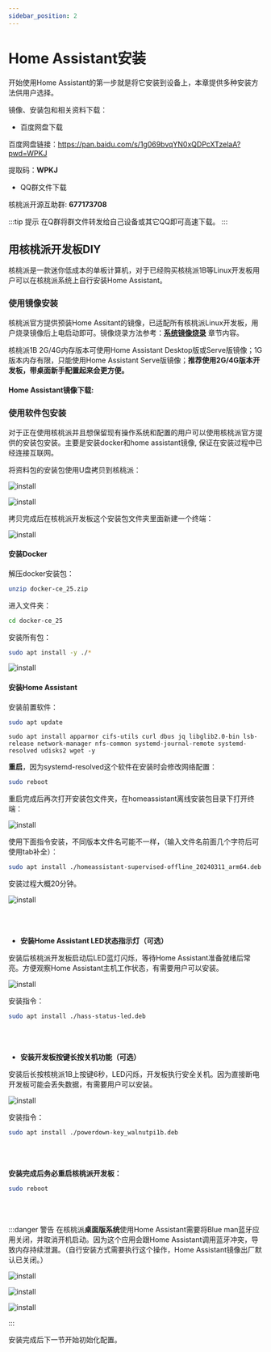 ```yaml
---
sidebar_position: 2
---
```


# Home Assistant安装

开始使用Home Assistant的第一步就是将它安装到设备上，本章提供多种安装方法供用户选择。

镜像、安装包和相关资料下载：

- 百度网盘下载

百度网盘链接：https://pan.baidu.com/s/1g069bvqYN0xQDPcXTzelaA?pwd=WPKJ

提取码：**WPKJ**

- QQ群文件下载

核桃派开源互助群:  **677173708**

:::tip 提示
在Q群将群文件转发给自己设备或其它QQ即可高速下载。
:::

## 用核桃派开发板DIY

核桃派是一款迷你低成本的单板计算机，对于已经购买核桃派1B等Linux开发板用户可以在核桃派系统上自行安装Home Assistant。


### 使用镜像安装

核桃派官方提供预装Home Assitant的镜像，已适配所有核桃派Linux开发板，用户烧录镜像后上电启动即可。镜像烧录方法参考：[**系统镜像烧录**](../getting_start/os-install.md#使用rufus烧录推荐) 章节内容。


核桃派1B 2G/4G内存版本可使用Home Assistant Desktop版或Serve版镜像；1G版本内存有限，只能使用Home Assistant Serve版镜像；**推荐使用2G/4G版本开发板，带桌面新手配置起来会更方便。**

#### Home Assistant镜像下载:


### 使用软件包安装

对于正在使用核桃派并且想保留现有操作系统和配置的用户可以使用核桃派官方提供的安装包安装。主要是安装docker和home assistant镜像, 保证在安装过程中已经连接互联网。

将资料包的安装包使用U盘拷贝到核桃派：

![install](./img/install/install1.png)

![install](./img/install/install2.png)

拷贝完成后在核桃派开发板这个安装包文件夹里面新建一个终端：

![install](./img/install/install3.png)

#### 安装Docker

解压docker安装包：

```bash
unzip docker-ce_25.zip
```

进入文件夹：

```bash
cd docker-ce_25
```

安装所有包：

```bash
sudo apt install -y ./*
```

![install](./img/install/install4.png)

#### 安装Home Assistant

安装前置软件：

```bash
sudo apt update
```

```
sudo apt install apparmor cifs-utils curl dbus jq libglib2.0-bin lsb-release network-manager nfs-common systemd-journal-remote systemd-resolved udisks2 wget -y
```

**重启**，因为systemd-resolved这个软件在安装时会修改网络配置：

```bash
sudo reboot
```

重启完成后再次打开安装包文件夹，在homeassistant离线安装包目录下打开终端：

![install](./img/install/install5.png)

使用下面指令安装，不同版本文件名可能不一样，（输入文件名前面几个字符后可使用tab补全）：
```bash
sudo apt install ./homeassistant-supervised-offline_20240311_arm64.deb
```

安装过程大概20分钟。

![install](./img/install/install6.png)

<br></br>

- **安装Home Assistant LED状态指示灯（可选）**

安装后核桃派开发板启动后LED蓝灯闪烁，等待Home Assistant准备就绪后常亮。方便观察Home Assistant主机工作状态，有需要用户可以安装。

![install](./img/install/install7.png)

安装指令：

```bash
sudo apt install ./hass-status-led.deb
```

<br></br>

- **安装开发板按键长按关机功能（可选）**

安装后长按核桃派1B上按键6秒，LED闪烁，开发板执行安全关机。因为直接断电开发板可能会丢失数据，有需要用户可以安装。

![install](./img/install/install8.png)

安装指令：

```bash
sudo apt install ./powerdown-key_walnutpi1b.deb
```
<br></br>


**安装完成后务必重启核桃派开发板：**

```bash
sudo reboot
```
<br></br>

:::danger 警告
在核桃派**桌面版系统**使用Home Assistant需要将Blue man蓝牙应用关闭，并取消开机启动。因为这个应用会跟Home Assistant调用蓝牙冲突，导致内存持续泄漏。（自行安装方式需要执行这个操作，Home Assistant镜像出厂默认已关闭。）

![install](./img/install/install14.png)

![install](./img/install/install15.png)

![install](./img/install/install16.png)

:::

安装完成后下一节开始初始化配置。